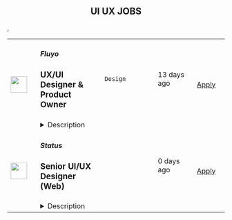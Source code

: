 <div align="center"><h2>UI UX JOBS</h2></div><table><tr>
                <td width="100" height="100" rowspan="2">
                    <img src="https://wwr-pro.s3.amazonaws.com/logos/0084/1596/logo.gif" width="38px" height="auto">
                </td>
                <td width="300">
                    <h5>Fluyo</h5>
                    <h3> UX/UI Designer & Product Owner</h3>
                </td>
                <td width="300">
                    <code>Design</code>
                </td>
                <td width="200">
                <text>13 days ago</text>
                </td>
                <td width="100" rowspan="2">
                <a href="https://weworkremotely.com/remote-jobs/fluyo-ux-ui-designer-product-owner" align="right" target="_blank">Apply</a>
                </td>
            </tr>
            <tr>
                <td colspan="3">
                <details><summary>Description</summary>
                <img src="https://we-work-remotely.imgix.net/logos/0084/1596/logo.gif?ixlib=rails-4.0.0&w=50&h=50&dpr=2&fit=fill&auto=compress" />

<p>
  <strong>Headquarters:</strong> Delaware
    <br /><strong>URL:</strong> <a href="http://www.fluyoapp.com">http://www.fluyoapp.com</a>
</p>

<div>
<strong>🐬 Fluyo is a startup looking for a legendary UX designer who will transform our well designed &amp; fun language learning app into an </strong><strong><em>incredibly</em></strong><strong> well designed &amp; even more fun app! Someone who through data/research, good intuition and design taste will level up our product user’s experience to the maximum level. <br></strong><br>
</div><div>Our mission at Fluyo is to make the world speak another language by making language learning truly fun. We combine the most effective language education with all the fun of a video game.</div><div><br></div><div>🧑‍🏫 <strong>Industry</strong>: Language Learning</div><div>🧑‍💻 <strong>Seniority</strong>: Mid/Senior (you will be the primary UX/UI designer in our team)</div><div>🏢 <strong>Company Size</strong>: 5 to 10 employees </div><div>
<strong>💰 Salary: </strong>€40k-55k EUR / $45k-60k USD per year</div><div>
<strong>📈 Equity: </strong>0.1 - 0.25% </div><div><br></div><div><strong>Perks</strong></div><div>-⏱ Flexible working hours (work whenever you want, but be available to chat during core hours: 8-11am EST / 2-5pm CET) </div><div>- 🌍 100% Remote working (our team is based in 7 different countries worldwide)</div><div>- 💰 Funded on Kickstarter (<strong>highest funded app in Kickstarter history!</strong>)</div><div>- 🚀 Make a real difference (we are publicly launching in a few months, so this is a really exciting time to join!)</div><div>- 🐣 Be an early team member + equity (as the company grows, your role will grow, and so will all the rewards!)</div><div>- 😎 A chilled out team (we work hard, but we do not micromanage at all)</div><div><br></div><div><br></div><div><strong>Essential Skills</strong></div><ul>
<li>Deep experience with Adobe XD or Figma, and an elegant, modern portfolio</li>
<li>Your files, components, prototypes and designs are very organized (and you can show this)</li>
<li>You love learning new languages and are familiar with the current most popular language learning apps</li>
<li>You love talking to customers/users to get product feedback and can turn this feedback into designs</li>
<li>You possess a strong intuition for what you believe users would like based on your own experience (not solely relying on research &amp; data)</li>
<li>You absolutely love UX, and constantly think about how your designs will affect user happiness and success</li>
<li>Fluent English (our employees speak many languages, but at work we speak English)</li>
</ul><div><br></div><div><strong>Bonus Skills</strong></div><ul>
<li>You enjoy working closely with developers to ensure your designs are implemented correctly </li>
<li>Experience in game design or extensive gaming experience (the majority of Fluyo is either a game or very gamified, we need someone who is familiar with common gaming mechanics)</li>
</ul><div><br></div><div><strong>The Role</strong></div><div>You will be the main product designer in the team, and will be responsible for taking our current (slightly messy) XD file and transforming it into a professional, modern UI kit &amp; design. You will then be responsible for collecting and analyzing user feedback from our app, to determine what features users want added or improved, and then you will determine their feasibility and turn them into prototypes (and then full designs).<br><br>
</div><div>You will be responsible for anything that users interact with (and how they exactly interact with) on the app. We want someone who is bright, hard working and has a great user experience and visual design taste. We want someone who can take charge over our product and envision all the potential ways our product’s user experience can be improved, design said improvements and work with our developers to ensure your designs are matched and do QA. Please add the word “Goldshire” to your application so we know you read this post completely. Ultimately, the goal of this role is to help make our app an absolute joy for our customers to use.<br><br>
</div><div>Essentially, we need someone who is a professional and talented designer, but also someone who cares deeply about products and customers, and is always thinking about how to make our product more useful/enjoyable. </div><div>This is a full time requirement (approx. 7 hours per day) for 1 designer. Please no agencies. We want someone who can commit to our team and focus exclusively on this. We are not looking for a freelancer who has multiple projects on at the same time.  </div><div><br></div><div><strong>Our Company</strong></div><div>We're a language learning app that will completely change the way people learn languages. We're making a language learning app that is truly fun and addictive. It’s not simply “a gamified app”, it’s an actual game. A game that has been designed from the ground up to also be the most effective language learning system that’s ever existed. Other apps can be effective, but often are not truly fun and are very difficult to use consistently. Hence users rely on forcing themselves to use them. <br><br>
</div><div>In contrast, our app inspires excitement, acts as a platform for learners to make friends, is extremely fun, easy to use consistently and therefore makes one’s language learning journey so much better. We just became the most funded app on Kickstarter ever, and you can see our campaign and learn more about our product here: <a href="https://www.kickstarter.com/projects/550782470/fluyo">https://www.kickstarter.com/projects/550782470/fluyo</a>
</div><div><br></div><div><strong>Interview Process</strong></div><ul>
<li>Application form (below)</li>
<li>We review your portfolio, if we think you are potential fit, we’ll send you a small paid design / user flow critique test</li>
<li>Video call with CTO &amp; CEO</li>
<li>Decision made in early May</li>
</ul><div><br></div><div><strong>Thanks so much for checking out our job! We can't wait to read your application and (hopefully) welcome you to our team! Even if this job is not a good fit for you, we will keep your contact details and email you about future jobs that fit your profile. We are going to be hiring a lot in 2023! </strong></div><div><img src="https://codahosted.io/docs/DOfhk1myD2/blobs/bl--4oQBr2VM2/234912ebcdfc86095b68b033e4cb14564d36c5a78ae59943480ac7a5b5bc985eaac4dba0d067aa2c44346b91ef0b04092b741388414eafa89ed9d1a312f0052c990bb977d7ff8be46f0b2c988255addb4e51edca970a1126c9f2d7ca8d8d044487b7e356" width="820" height="360"></div><div><br></div>

<p><strong>To apply:</strong> <a href="https://weworkremotely.com/remote-jobs/fluyo-ux-ui-designer-product-owner">https://weworkremotely.com/remote-jobs/fluyo-ux-ui-designer-product-owner</a></p>

                </details>
                </td>
            </tr>,<tr>
                <td width="100" height="100" rowspan="2">
                    <img src="https://weworkremotely.com/assets/IsotypeV2-1ebe3dd57673f3e8d02b7490bc0faaef55d6a95d3a4aaf17298bd3ed503ae7fe.svg" width="38px" height="auto">
                </td>
                <td width="300">
                    <h5>CreateApe, inc.</h5>
                    <h3> UX/UI Designer</h3>
                </td>
                <td width="300">
                    <code>Design</code>
                </td>
                <td width="200">
                <text>37 days ago</text>
                </td>
                <td width="100" rowspan="2">
                <a href="https://weworkremotely.com/remote-jobs/createape-inc-ux-ui-designer" align="right" target="_blank">Apply</a>
                </td>
            </tr>
            <tr>
                <td colspan="3">
                <details><summary>Description</summary>
                

<p>
  <strong>Headquarters:</strong> Irvine, California
    <br /><strong>URL:</strong> <a href="https://createape.com/">https://createape.com/</a>
</p>

<div>
<a href="https://createape.com/jobs/#careers_our_openings"><strong>CreateApe</strong></a><strong> UI/UX Designer job description</strong>
</div><div><br></div><div>This is a fully remote position, not restricted by commutes or a particular geographic area.</div><div>
<strong>Office hours: Monday through Friday, 9AM - 5PM Pacific Daylight Time </strong>(<strong><em>PDT UTC-7</em></strong>), this position requires individuals to be available for meetings and duties <em>at least</em> a six (6) hour block during this window.</div><div><br></div><div><em>Who we are:</em></div><div>Create Ape is a fun and lean creative digital agency offering comprehensive solutions to your most pressing problems.  With over 20 years in the UX/UI design space, we know how to elevate your user’s experience and to translate that into real metrics you can actually see: more clients &amp; bigger sales.</div><div><br></div><div>Our passionate experts are leaders in their field, covering everything from digital strategy to design &amp; development.  Our mission is to provide our clients with unparalleled personalized solution-based service.  We commit to achieving these custom solutions and implementing them with a smile.</div><div><br></div><div><em>What we are looking for:</em></div><div>At CreateApe, UX/UI Designers are able to understand our clients’ business requirements and any technical limitations, as well as be responsible for conceiving and conducting user research, interviews and surveys, and translating them into sitemaps, user flows, customer journey maps, wireframes, mockups and prototypes. The UX designer will also be expected to design the overall functionality of the product, and in order to ensure a great user experience, iterate upon it in accordance with various feedback and user-testing criteria.  Our design team works closely with Sales, Marketing, Development and Project Management teams to ensure our clients and projects have strategic, seamless user experiences to elevate and optimize the client journey from end to end.</div><div><br></div><div>Responsibilities:</div><ul>
<li>Translate concepts and requirements into user flows, wireframes, high fidelity mockups and prototypes that lead to intuitive user experiences and attractive user interfaces.</li>
<li>Facilitate the client’s product vision by researching, conceiving, sketching, prototyping and user-testing experiences for digital products.</li>
<li>Design and deliver wireframes, user stories, user journeys, and mockups optimized for a wide range of devices and interfaces.</li>
<li>Identify design problems and devise elegant solutions.</li>
<li>Make strategic design and user-experience decisions related to core, and new, functions and features.</li>
<li>Take a user-centered design approach and rapidly test and iterate your designs.</li>
<li>Collaborate with other team members and stakeholders.</li>
<li>Ask smart questions, take risks and champion new ideas.</li>
</ul><div>Type of work: </div><ul>
<li>Informational sites </li>
<li>Parallax sites </li>
<li>Mobile Apps </li>
<li>Complex web apps </li>
<li>Wireframing + Prototypes (Holla @ Figma &amp; Invision yo!) </li>
</ul><div>What you need to bring to the table: </div><ul>
<li>Be able to work during our business hours (9 am to 5 pm PST). </li>
<li>Be available throughout the day via slack/email/etc. </li>
<li>Able to interface with clients and work with project managers on client needs. </li>
<li>5 or more years of UX/UI design experience and a portfolio to back it up. </li>
<li>Wizard with Figma</li>
<li>Ability to create clickable prototypes using InVision. </li>
<li>Experience with ClickUp to post and collaborate on projects. </li>
<li>Extensive experience in using UX/UI design best practices to design solutions and a deep understanding of mobile-first and responsive design. </li>
<li>Ability to iterate designs and solutions efficiently, quickly, and intelligently. <br><br>
</li>
</ul><div>Big bonus if you:</div><ul>
<li>Have some print and or brand design chops working in Illustrator + InDesign </li>
<li>Have basic knowledge of front end code (HTML. CSS, etc) </li>
</ul><div><br></div><div>If you like what you see and want to get out of that commute… holla at us with your portfolio, resume, and seriously... an interesting cover page (or video introduction)!</div><div>
<br><br>
</div>

<p><strong>To apply:</strong> <a href="https://weworkremotely.com/remote-jobs/createape-inc-ux-ui-designer">https://weworkremotely.com/remote-jobs/createape-inc-ux-ui-designer</a></p>

                </details>
                </td>
            </tr>,<tr>
                <td width="100" height="100" rowspan="2">
                    <img src="https://weworkremotely.com/assets/IsotypeV2-1ebe3dd57673f3e8d02b7490bc0faaef55d6a95d3a4aaf17298bd3ed503ae7fe.svg" width="38px" height="auto">
                </td>
                <td width="300">
                    <h5>Springboard</h5>
                    <h3> Mentor - UI/UX Design Career Track (Part-time/Remote)</h3>
                </td>
                <td width="300">
                    <code>Design</code>
                </td>
                <td width="200">
                <text>424 days ago</text>
                </td>
                <td width="100" rowspan="2">
                <a href="https://weworkremotely.com/remote-jobs/springboard-mentor-ui-ux-design-career-track-part-time-remote" align="right" target="_blank">Apply</a>
                </td>
            </tr>
            <tr>
                <td colspan="3">
                <details><summary>Description</summary>
                

<p>
  <strong>Headquarters:</strong> San Francisco, CA
    <br /><strong>URL:</strong> <a href="https://www.springboard.com/">https://www.springboard.com/</a>
</p>

<div><strong>The Company </strong></div><div> </div><div>At Springboard, we’re on a mission to bridge the world’s skills gap, offering transformative online education in data science, UI/UX design, machine learning, and coding. Our courses may be tech-enabled, but we're ultimately human-centric: each student taps into a vast community throughout their time with us, engaging with fellow students, industry-expert mentors, student advisors, and career coaches, the goal of which is to successfully transition students into their dream job. Through this hybrid approach, we’ve helped thousands of learners revamp their careers and, by extension, their lives, with hundreds of top-notch job offers received every year and a near-perfect placement rate for our program graduates.</div><div>
<br><strong>The Opportunity</strong>
</div><div> </div><div>Springboard runs an online, self-paced UI/UX Design Career Track in which participants learn with the help of a curated curriculum and 1-1 guidance from an expert mentor. Our mentor community is the biggest strength of our programs with a Net Promoter Score rated as world class.</div><div> </div><div>If you are as passionate about mentoring as you are about UX and UI, and can give a few hours per week in return for an honorarium, we would love to hear from you.</div><div> </div><div><strong>What does mentoring mean at Springboard?</strong></div><div> </div><div>Mentoring encompasses many levels of support at Springboard. We believe in giving a personalized approach to mentoring students. What this looks like is grading student deliverables on a weekly basis, offering detailed feedback, teaching/modeling concepts that are challenging for students, and/or giving them career pointers about the industry. Depending on your mentees you’ll lean on a teaching approach, being a motivator, advisor, or you may have high level conversions to guide them throughout the course. A mix of diverse students, skills, and abilities offers opportunities to renew your skills or take your skills to the next level. Mentors have said it’s a rewarding opportunity to grow professionally and make a lasting impact. </div><div> </div><div>Please reach out to us with any questions at mentorrecruiting@springboard.com :-)</div><div> </div><div><strong>The Program:</strong></div><ul>
<li>Completely online</li>
<li>Self-paced</li>
<li>Students become proficient in UI/UX with the help of a curated online curriculum, an industry design project, and project-based deliverables</li>
<li>Coursework is made up of 700+ hour expert-curated curriculum</li>
<li>On average, students finish in 9 months</li>
<li>Students are working professionals from all over the world, dedicated to switching careers into UI/UX Design</li>
<li>Students have a weekly 30-minute checkin with their mentor to discuss questions, projects, and career advice!</li>
<li>Students communicate with mentors outside of calls on an as-needed basis to support learning and career objectives</li>
</ul><div><strong>You:</strong></div><ul>
<li>Are as passionate about teaching design as about design itself</li>
<li>Are proficient in the topics covered in our<a href="https://www.springboard.com/workshops/ui-ux-design-career-track/"> UI/UX Design Career Track</a> (we are looking for designers who have equal experience in UI and UX)</li>
<li>Have at least 3 years of relevant work experience, and a high quality  portfolio to showcasing your UI and UX skills</li>
<li>Are available for weekly, 30-minute video check-ins for each student to help them set and achieve learning goals, provide feedback, and help them move towards getting a job</li>
<li>Are able to utilize Zoom for the 30-minute calls with students</li>
<li>Are available outside of weekly calls for each student to review projects and answer questions as needed</li>
<li>Have experience critiquing work, in particular giving meaningful feedback on visual/UI design, and be able to think on your feet quickly</li>
<li>Are empathetic and have excellent communication skills</li>
</ul><div><strong>Benefits:</strong></div><ul>
<li>Membership in a rich community of expert mentors from great companies like AirBnB, Uber, Google, and Pivotal</li>
<li>Change the lives of students in our program</li>
<li>Help us revolutionize online education!</li>
<li>UI/UX career track mentors are paid an honorarium between $20.50-$37.50 per 30 minute call with students</li>
<li>Work at your convenience</li>
</ul><div>
<em>We are an equal opportunity employer and value diversity at our company. We welcome applications from all backgrounds, and do not discriminate on the basis of race, religion, national origin, gender, sexual orientation, age, marital status, veteran status, or disability status.<br></em> </div><div><strong>California Privacy Rights Notice for Job Applicants</strong></div><div>Under the California Consumer Privacy Act (“CCPA”), Springboard is required to inform California residents who are job applicants about the categories of personal information we collect about you and the purposes for which we will use this information. This <a href="https://www.springboard.com/archeio/download/841f959e9c964e93a87abe993316cc1f/">notice</a> contains disclosures required by the CCPA and applies only to personal information that is subject to the CCPA.</div>

<p><strong>To apply:</strong> <a href="https://weworkremotely.com/remote-jobs/springboard-mentor-ui-ux-design-career-track-part-time-remote">https://weworkremotely.com/remote-jobs/springboard-mentor-ui-ux-design-career-track-part-time-remote</a></p>

                </details>
                </td>
            </tr>,<tr>
                <td width="100" height="100" rowspan="2">
                    <img src="https://remotive.com/job/986276/logo" width="38px" height="auto">
                </td>
                <td width="300">
                    <h5>A.Team</h5>
                    <h3>Senior Independent UX/UI Designer</h3>
                </td>
                <td width="300">
                    <code>go,ui,ux,wordpress</code>
                </td>
                <td width="200">
                <text>14 days ago</text>
                </td>
                <td width="100" rowspan="2">
                <a href="https://remotive.com/remote-jobs/design/senior-independent-ux-ui-designer-986276" align="right" target="_blank">Apply</a>
                </td>
            </tr>
            <tr>
                <td colspan="3">
                <details><summary>Description</summary>
                <p style="text-size-adjust: 100%; overflow-wrap: break-word;"><a href="https://build.a.team/remotivedesignerreferral" rel="nofollow">A·Team</a> is a VC-backed, stealth, application-only home on the internet for Senior Independent UX/UI Designers (along with developers &amp; product managers) to team up with hand-picked, high-growth companies on their next big thing. </p>
<p style="text-size-adjust: 100%; overflow-wrap: break-word;">After talking with hundreds of independent engineers, designers, and product folks, we heard over and over that finding vetted, high-quality, consistent clients is hard, and projects are often too small to be rewarding. A·Team matches small teams of the most talented builders in the world with companies backed by a16z, YC, Softbank, General Catalyst, etc. on a contract basis for many of their most important initiatives. We quietly launched in May 2020, and have helped A·Teamers earn $11.4+ million since.</p>
<p dir="ltr" style="margin-top: 12pt; margin-bottom: 12pt; line-height: 1.38;"><span style="font-variant-numeric: normal; font-variant-east-asian: normal; vertical-align: baseline;"><em>As part of A·Team, you can expect:</em></span></p>
<ul style="padding-inline-start: 48px;">
<li><span style="font-weight: 600; color: #000000; letter-spacing: 0.75px;">High-paying, meaningful missions with the most audacious companies</span> sent your way; generally $110-$190/hr, with vetted, fascinating clients doing work that matters. We're picky about who we partner with; new clients only come in via trusted referral. We've worked with Lyft, McGraw Hill, ClearCo, irl.com, the former CEO of Waze, the leading vaccine production software, several new unicorns we can't say here, and dozens of startups backed by a16z/YC/Softbank/etc.</li>
<li><span style="font-weight: 600; color: #000000; letter-spacing: 0.75px;">Work alongside friends old &amp; new: </span>our niche is small/diverse product teams, since clients with larger budgets and higher-impact work tell us they want teams, not individuals. Of course, we keep friends together whenever we can.</li>
<li><span style="font-weight: 600; color: #000000; letter-spacing: 0.75px;">Full autonomy:</span> say "no" to things that don't excite you. The most talented builders often juggle a few things at once, so there's never pressure to join an A·Team mission if you don't have the bandwidth. If we're no longer a fit, it's easy to leave or pause too. </li>
<li><span style="font-weight: 600; color: #000000; letter-spacing: 0.75px;">Small, curated, off-the-record gatherings:</span> for conversations hard to have elsewhere. Long-term, we're creating micro-communities for the world's top builders to become friends around the things they care about.</li>
<li><span style="font-weight: 600; color: #000000; letter-spacing: 0.75px;">Keep 100% of what you earn: </span>if you charge $130/hr, you get $130/hr. A·Team makes money by charging a small, flat, transparent platform fee on <em>top</em> of your rate.</li>
</ul>
<p dir="ltr" style="margin-top: 12pt; margin-bottom: 12pt; line-height: 1.38;"><span style="font-variant-numeric: normal; font-variant-east-asian: normal; vertical-align: baseline;"><span style="font-weight: 600; color: #000000; letter-spacing: 0.75px;">How to apply:</span></span></p>
<p dir="ltr" style="margin-top: 12pt; margin-bottom: 12pt; line-height: 1.38;"><span style="font-variant-numeric: normal; font-variant-east-asian: normal; vertical-align: baseline;">Go here: <a href="https://build.a.team/remotivedesignerreferral" rel="nofollow">https://build.a.team/remotivedesignerreferral</a> + mention Remotive. </span>No resume or cover letter needed; we respect your time so the application is short. We're also much more interested in seeing what you've made, and excited to chat more if there’s a fit.</p>
<p dir="ltr" style="margin-top: 12pt; margin-bottom: 12pt; line-height: 1.38;"><span style="font-variant-numeric: normal; font-variant-east-asian: normal; vertical-align: baseline;"><span style="font-weight: 600; color: #000000; letter-spacing: 0.75px;">What you’ll do:</span></span></p>
<ul style="padding-inline-start: 48px;">
<li dir="ltr" style="list-style-type: disc; font-variant-numeric: normal; font-variant-east-asian: normal; vertical-align: baseline;">
<p dir="ltr" style="margin-top: 12pt; margin-bottom: 0pt; line-height: 1.38;"><span style="font-variant-numeric: normal; font-variant-east-asian: normal; vertical-align: baseline;">Once part of A.Team, you’ll regularly be invited to impactful missions that match your interests, which you can accept or decline. Take your pick from early-stage incubations with world-class founders, to fast-growing super-funded companies, to old school non-tech incumbents looking to build as a tech giant would</span></p>
</li>
<li dir="ltr" style="list-style-type: disc; font-variant-numeric: normal; font-variant-east-asian: normal; vertical-align: baseline;">
<p dir="ltr" style="margin-top: 0pt; margin-bottom: 0pt; line-height: 1.38;"><span style="font-variant-numeric: normal; font-variant-east-asian: normal; vertical-align: baseline;">Missions usually involve building an ambitious piece of software from 0 to 1 as part of a small 3-4 person team. </span></p>
</li>
<li dir="ltr" style="list-style-type: disc; font-variant-numeric: normal; font-variant-east-asian: normal; vertical-align: baseline;">
<p dir="ltr" style="margin-top: 0pt; margin-bottom: 12pt; line-height: 1.38;"><span style="font-variant-numeric: normal; font-variant-east-asian: normal; vertical-align: baseline;">You’ll be paid to scope it out, give the client options, guide strategy, and execute on the selected solution. Sometimes the client has a clear vision, sometimes not; which is why A.Team builders tend to be senior folks who can work together to find the right direction. </span></p>
</li>
</ul>
<p dir="ltr" style="margin-top: 12pt; margin-bottom: 12pt; line-height: 1.38;"><span style="font-weight: 600; color: #000000; letter-spacing: 0.75px;"><span style="font-variant-numeric: normal; font-variant-east-asian: normal; vertical-align: baseline;">Who A</span><span style="font-variant-numeric: normal; font-variant-east-asian: normal; vertical-align: baseline;">·</span><span style="font-variant-numeric: normal; font-variant-east-asian: normal; vertical-align: baseline;">Team is for:</span></span></p>
<ul style="padding-inline-start: 48px;">
<li dir="ltr" style="list-style-type: disc; font-variant-numeric: normal; font-variant-east-asian: normal; vertical-align: baseline;">
<p dir="ltr" style="margin-top: 12pt; margin-bottom: 0pt; line-height: 1.38;"><span style="font-variant-numeric: normal; font-variant-east-asian: normal; vertical-align: baseline;">Senior UX/UI Designers who left large companies and high-growth startups to pursue their craft with autonomy.</span></p>
</li>
<li dir="ltr" style="list-style-type: disc; font-variant-numeric: normal; font-variant-east-asian: normal; vertical-align: baseline;">
<p dir="ltr" style="margin-top: 0pt; margin-bottom: 0pt; line-height: 1.38;"><span style="font-variant-numeric: normal; font-variant-east-asian: normal; vertical-align: baseline;">Those who prefer consistent contract work over a full-time role, who want to create a variety of new products alongside other top-tier builders.</span></p>
</li>
<li dir="ltr" style="list-style-type: disc; font-variant-numeric: normal; font-variant-east-asian: normal; vertical-align: baseline;">
<p dir="ltr" style="margin-top: 0pt; margin-bottom: 12pt; line-height: 1.38;"><span style="font-variant-numeric: normal; font-variant-east-asian: normal; vertical-align: baseline;">The majority of A.Teamers spend most of their time doing independent work, but a sizeable percentage are either employed full-time (but testing out client work), bootstrapping a side project, or looking for their next big thing</span></p>
</li>
</ul>
<p dir="ltr" style="margin-top: 12pt; margin-bottom: 12pt; line-height: 1.38;"><span style="font-weight: 600; color: #000000; letter-spacing: 0.75px;"><span style="font-variant-numeric: normal; font-variant-east-asian: normal; vertical-align: baseline;">Who A</span><span style="font-variant-numeric: normal; font-variant-east-asian: normal; vertical-align: baseline;">·</span><span style="font-variant-numeric: normal; font-variant-east-asian: normal; vertical-align: baseline;">Team is </span><span style="font-variant-numeric: normal; font-variant-east-asian: normal; vertical-align: baseline;">not</span><span style="font-variant-numeric: normal; font-variant-east-asian: normal; vertical-align: baseline;"> for:</span></span></p>
<ul style="padding-inline-start: 48px;">
<li dir="ltr" style="list-style-type: disc; font-variant-numeric: normal; font-variant-east-asian: normal; vertical-align: baseline;">
<p dir="ltr" style="margin-top: 12pt; margin-bottom: 0pt; line-height: 1.38;"><span style="font-variant-numeric: normal; font-variant-east-asian: normal; vertical-align: baseline;">People looking for small gigs</span></p>
</li>
<li dir="ltr" style="list-style-type: disc; font-variant-numeric: normal; font-variant-east-asian: normal; vertical-align: baseline;">
<p dir="ltr" style="margin-top: 0pt; margin-bottom: 0pt; line-height: 1.38;"><span style="font-variant-numeric: normal; font-variant-east-asian: normal; vertical-align: baseline;">Folks looking to build simple wordpress/wix/squarespace-style websites</span></p>
</li>
<li dir="ltr" style="list-style-type: disc; font-variant-numeric: normal; font-variant-east-asian: normal; vertical-align: baseline;">
<p dir="ltr" style="margin-top: 0pt; margin-bottom: 12pt; line-height: 1.38;"><span style="font-variant-numeric: normal; font-variant-east-asian: normal; vertical-align: baseline;">Those still early in their careers and recent university/bootcamp grads (at least not yet)</span></p>
</li>
</ul>
<p dir="ltr" style="margin-top: 12pt; margin-bottom: 12pt; line-height: 1.38;"><span style="font-variant-numeric: normal; font-variant-east-asian: normal; vertical-align: baseline;"><span style="font-weight: 600; color: #000000; letter-spacing: 0.75px;">Our long-term vision:</span></span></p>
<p dir="ltr" style="margin-top: 12pt; margin-bottom: 12pt; line-height: 1.38;"><span style="font-variant-numeric: normal; font-variant-east-asian: normal; vertical-align: baseline;"><a href="https://build.a.team/remotivedesignerreferral" rel="nofollow">A·Team</a> is a new type of company for a new kind of independent software builder. We call them "unhirables": people who traditional companies couldn’t hire full-time even if they wanted to, but who want to do their most meaningful work with their favorite people in small, autonomous, distributed expert teams. </span></p>
<p dir="ltr" style="margin-top: 12pt; margin-bottom: 12pt; line-height: 1.38;"><span style="font-variant-numeric: normal; font-variant-east-asian: normal; vertical-align: baseline;">To help us secure amazing missions, we raised $5 million+ (not public, yet) from NFX, Village Global, and Box Group, along with the former CEO of Upwork, the founders of Fiverr and Lemonade, Apple's Global Head of Recruiting, YC Partner Aaron Harris, Wharton's Adam Grant, and Duke's Dan Ariely.</span></p>
<img src="https://remotive.com/job/track/986276/blank.gif?source=public_api" alt=""/>
                </details>
                </td>
            </tr>,<tr>
                <td width="100" height="100" rowspan="2">
                    <img src="https://pbs.twimg.com/profile_images/966759182589308928/s5rZXoWk_400x400.jpg" width="38px" height="auto">
                </td>
                <td width="300">
                    <h5>Status</h5>
                    <h3>Senior UI/UX Designer (Web)</h3>
                </td>
                <td width="300">
                    <code></code>
                </td>
                <td width="200">
                <text>0 days ago</text>
                </td>
                <td width="100" rowspan="2">
                <a href="https://boards.greenhouse.io/embed/job_app?for=status72&token=4374867&b=https%3A%2F%2Fjobs.status.im%2F" align="right" target="_blank">Apply</a>
                </td>
            </tr>
            <tr>
                <td colspan="3">
                <details><summary>Description</summary>
                
    <div class="content-intro"><p style="text-align: justify;"><strong>About Status</strong></p>
<p style="text-align: justify;"><span style="font-weight: 400;">Status is building the tools and infrastructure for the advancement of a secure, private, and open web3.&nbsp;</span></p>
<p style="text-align: justify;"><span style="font-weight: 400;">With the high level goals of preserving the right to privacy, mitigating the risk of censorship, and promoting economic trade in a transparent, open manner, Status is building a community where anyone is welcome to join and contribute.</span></p>
<p style="text-align: justify;"><span style="font-weight: 400;">As an organization, Status seeks to push the web3 ecosystem forward through research, creation of developer tools, and support of the open source community.&nbsp;</span></p>
<p style="text-align: justify;"><span style="font-weight: 400;">As a product, Status is an open source, Ethereum-based app that gives users the power to chat, transact, and access a revolutionary world of DApps on the decentralized web. But Status is also building foundational infrastructure for the whole Ethereum ecosystem, including the Nimbus ETH 1.0 and 2.0 clients, the Keycard hardware wallet, and the Waku messaging protocol (a continuation of Whisper).</span></p>
<p style="text-align: justify;"><span style="font-weight: 400;">As a team, Status has been completely distributed since inception.&nbsp; Our team is currently 150+ core contributors strong, and welcomes a growing number of community members from all walks of life, scattered all around the globe.&nbsp;</span></p>
<p style="text-align: justify;"><span style="font-weight: 400;">We care deeply about open source, and our organizational structure has minimal hierarchy and no fixed work hours. We believe in working with a high degree of autonomy while supporting the organization's priorities.</span></p></div>

    <p>&nbsp;</p>
<p><strong>Please make sure you read the job description with care. We would love to hear your thoughts about our design principles as part of your application</strong><span style="font-weight: 400;">&nbsp;</span></p>
<p><span style="font-weight: 400;">Our organization is closely involved in a new community lead project, called Logos, and this role will enable you to focus on its development. Logos is a grassroots movement to provide trust-minimized, corruption resistant governing services and social institutions to underserved citizens. Logos’ infrastructure will provide a base for the provisioning of the next-generation of governing services and social institutions - paving the way to economic opportunities to those who need them most, whilst respecting basic human rights through the network’s design.</span></p>
<p><span style="font-weight: 400;">In order to promote the ideas behind Logos and its vision, we have created a brand studio called acid.info and you will be part of it. </span><a href="http://acid.info/"><span style="font-weight: 400;">Acid.info</span></a><span style="font-weight: 400;"> is the studio and creative engine within the Logos DAO. Our mission is to build, and ensure, technologies and creativity that supports freedom, justice, and innovation for all people of the world.&nbsp;</span></p>
<p>&nbsp;</p>
<p><strong>The role</strong></p>
<p><span style="font-weight: 400;">As a Senior UI/UX Designer, you will play a critical role in leading and guiding the design team. Working closely with the Studio Lead, you will oversee all aspects of the design process, from research and development to prototyping and production. Your expertise will be instrumental in developing and maintaining a state-of-the-art design system with diverse themes. In addition to your design skills, your ability to manage and mentor the design team will be crucial. You will work closely with the Studio Lead and PMs to ensure a smooth and efficient workflow, while fostering a culture of collaboration and creativity within the team. As a senior team member, you will be expected to lead by example and make meaningful contributions to the continued evolution of our design language and foundations.</span></p>
<p>&nbsp;</p>
<p><strong>Key responsibilities</strong></p>
<ul>
<li style="font-weight: 400;"><span style="font-weight: 400;">You will be the lead designer of our design team when it comes to UI/UX</span></li>
<li style="font-weight: 400;"><span style="font-weight: 400;">You will be </span><span style="font-weight: 400;">designing, documenting, maintaining and developing further our design systems (with the help of other designers in the team)</span></li>
<li style="font-weight: 400;"><span style="font-weight: 400;">You will carry out managerial responsibilities regarding design workflows</span></li>
<li style="font-weight: 400;"><span style="font-weight: 400;">You help the Studio Lead defining and foreseeing work packages and asks and make sure that the those are delivered</span></li>
</ul>
<p>&nbsp;</p>
<p><strong>You ideally will have</strong></p>
<ul>
<li style="font-weight: 400;"><span style="font-weight: 400;">Extensive knowledge of designs tools suitable for everything from UX to (micro) interactions (e.g. Figma, Framer)</span></li>
<li style="font-weight: 400;"><span style="font-weight: 400;">Good knowledge and understanding of design systems, typography and designing layout</span></li>
<li style="font-weight: 400;"><span style="font-weight: 400;">Experience in building products</span></li>
<li style="font-weight: 400;"><span style="font-weight: 400;">Authenticity in design and being able to stay away from design trends (especially trends in web3) and yet be able to adopt those styles if needed</span></li>
<li style="font-weight: 400;"><span style="font-weight: 400;">Experience collaborating with stakeholders to identify and design for user goals</span></li>
<li style="font-weight: 400;"><span style="font-weight: 400;">A strong alignment to our principles: </span><a href="https://status.im/about/#our-principles"><span style="font-weight: 400;">https://status.im/about/#our-principles</span></a></li>
</ul>
<p>&nbsp;</p>
<p><strong>Bonus points if</strong></p>
<ul>
<li style="font-weight: 400;"><span style="font-weight: 400;">You have experience working for an open source organisation</span></li>
<li style="font-weight: 400;"><span style="font-weight: 400;">You have experience in designing publishing mediums such as online readers, zines, books and online publishing platforms</span></li>
<li style="font-weight: 400;"><span style="font-weight: 400;">You have experience in field computational design, generative art or memes</span></li>
</ul>
<p><em><span style="font-weight: 400;">[Don’t worry if you don’t meet all of these criteria, we’d still love to hear from you anyway if you think you’d be a great fit for this role. Just explain to us why in your cover letter].</span></em></p>
<p><strong><br></strong><strong>Compensation</strong></p>
<p><span style="font-weight: 400;">The expected compensation range for this role is $60,000 - $80,000 (negotiable, dependent on how we assess your skills and experience throughout our interview process. </span></p>
<p>&nbsp;</p>
<p><strong>Hiring process&nbsp;</strong></p>
<ol>
<li style="font-weight: 400;"><span style="font-weight: 400;">Interview with POps team</span></li>
<li style="font-weight: 400;"><span style="font-weight: 400;">Interview with Studio Lead</span></li>
<li style="font-weight: 400;"><span style="font-weight: 400;">Interview with Creative Director</span></li>
<li style="font-weight: 400;"><span style="font-weight: 400;">Assessment (paid)</span></li>
</ol>
<p><em><span style="font-weight: 400;">[The steps may change along the way if we see it makes sense to adapt the interview stages, so please consider the above as a guideline!]</span></em></p>
<p>&nbsp;</p>
<p><strong>Get to know us</strong></p>
<p><span style="font-weight: 400;">Find out about the Logos here: <a href="https://zealous-polka-dc7.notion.site/About-acid-info-a92c838b17584c58b78159f1f51624ba">Acid.info</a></span></p>

    

    

                </details>
                </td>
            </tr>,<tr>
                <td width="100" height="100" rowspan="2">
                    <img src="https://pbs.twimg.com/profile_images/1618665164999360515/9HfoZiGf_400x400.jpg" width="38px" height="auto">
                </td>
                <td width="300">
                    <h5>Istari</h5>
                    <h3>Product Designer (UI/UX)</h3>
                </td>
                <td width="300">
                    <code></code>
                </td>
                <td width="200">
                <text>0 days ago</text>
                </td>
                <td width="100" rowspan="2">
                <a href="https://jobs.lever.co/istaridigital.ai/5f830321-5a73-46f1-8664-f2bfcb606501" align="right" target="_blank">Apply</a>
                </td>
            </tr>
            <tr>
                <td colspan="3">
                <details><summary>Description</summary>
                <div class="section page-centered" data-qa="job-description"><div>[ABOUT ISTARI]</div><div><span style="font-size: 11pt">Istari is a digital engineering software company enabling our customers to turn the physical world into the digital to accomplish their specific mission or business objectives.</span></div><div><br></div><div><span style="font-size: 11pt">Istari was founded with the vision of making open, scalable digital engineering ecosystems a reality – where new technologies and systems are created digitally, free from the real-world constraints of costs and schedules. We are creating the world’s best engineering model sharing platform, allowing our customers to simply and securely integrate their models across different engineering disciplines, organizations, and security levels.</span></div><div><br></div><div><span style="font-size: 11pt">At Istari, we are passionate about our mission of creating the world's first open and scalable industrial metaverse. Whether our customers are designing prototypes, performing virtual testing, or training AI and autonomy for complex systems, we know that going digital will save them time, resources, and reduce their environmental impact.&nbsp;&nbsp;</span></div><div><br></div><div><span style="font-size: 11pt">While we are a distributed team with most team-members working remotely, we place an emphasis on staying connected and collaborative, prioritizing in-person opportunities to build trust as a team. At Istari, we still believe that trust is best built in-person. To do this, we have an engineering headquarters in Cambridge, MA for focused technical development and several times per year we gather for an off-site that allows us to develop our professional skills and our team relationships.</span></div><div><br></div><div>[VALUES]</div><div>At Istari, we live by our values, which include:</div><div><br></div><div><b>Purposeful Autonomy</b></div><div>We value letting people self-organize and self-motivate.&nbsp;</div><div>Our flat structure and lack of meeting clutter are meant to empower individuals and teams to be proactive.</div><div>Our autonomy is measured, goal-oriented, and results-driven –&nbsp;not meandering. </div><div>Clear objectives help us prioritize our time.</div><div><br></div><div><b>Radical Transparency</b></div><div>We believe in honest-but-kind communication, transparency, and open-door policies. </div><div>We love learning about challenges and tackling them early, not hearing good or bad news late. </div><div>We share work-in-progress across our team.&nbsp;</div><div>Fast feedback keeps autonomy purposeful.</div><div><br></div><div><b>Continual Curiosity</b></div><div>At Istari, we love learning to do things ourselves. </div><div>We ask, read, share, teach – even watch YouTube videos – to learn new skills to solve problems. </div><div>When we make breakthroughs, we write them down.&nbsp; &nbsp;</div><div>Writing focuses ideas, helps us learn, and helps us share.</div><div><br></div><div><b>Role</b>: As a key member of the Istari Product team, you will be responsible for leading the efforts on producing easy to use and robust user interfaces and user experiences to our customers, communicating effectively with the stakeholders, project managers, and product managers, ensuring clarity of thoughts and producing well organized designs.</div><div><br></div><div><b>Responsibilities</b>:&nbsp;</div><div>Collaborating with Product/Project Managers on a daily basis</div><div>Implementing UI/UX that matches stakeholders requirements</div><div>Establishing user interfaces and experiences of the highest qualities that are consistent and compliant with standards required in the industry</div><div>Taking into consideration security as a very high priority item</div><div>Well documented designs and practices</div><div>Producing reusable templates</div><div>Using, maintaining, and improving the design system</div><div>Creating Figma prototypes to demonstrate UX flows and design of interactions</div><div>Making sure that the provided designs are user centered</div><div>Conduct user research and usability testing to ensure designs are effective</div><div><br></div><div><b>Desired Qualifications</b>:</div><div>5+ years product design experience</div><div>Proficiency in design tools such as Figma</div><div>Proven success working with cross-functional teams across all levels of an organization</div><div>Strong written and verbal communication skills</div><div>Strong presentation skills</div><div>Must be a U.S. citizen</div></div><!--[2022-11-28] [GOLD-2535] Remove payTransparencyV1 when feature flag is fully removed--><div class="section page-centered" data-qa="closing-description"><div><span style="font-size: 24px">BENEFITS</span></div><div>We offer highly competitive benefits, including:</div><div><br></div><div><span style="font-size: 18px">Health and Family</span></div><div>- Medical/Dental/Vision</div><div>- Premiums are 100% Company Paid</div><div>- Life Insurance</div><div>- Flexible Work Hours&nbsp;</div><div>- Unlimited Paid Time Off (PTO) with federal government holidays</div><div><br></div><div><span style="font-size: 18px">Financial</span></div><div>- Competitive Compensation&nbsp;</div><div>- 401k&nbsp;</div><div>- Company Stock Options</div><div>- Home Office Setup Budget</div><div><br></div><div><span style="font-size: 18px">Learning</span></div><div>- Reimbursement for approved trainings and subscriptions</div><div>- Conferences (travel, lodging, and fees)</div><div><br></div><div>Note - some benefits are not available to interns.</div><div><br></div><div>Thank you for your interest in Istari. Expect to hear back from us soon with next steps.</div></div><div class="section page-centered last-section-apply" data-qa="btn-apply-bottom"><a class="postings-btn template-btn-submit cerulean" data-qa="show-page-apply" href="https://jobs.lever.co/istaridigital.ai/5f830321-5a73-46f1-8664-f2bfcb606501/apply">Apply for this job</a></div>
                </details>
                </td>
            </tr></table>